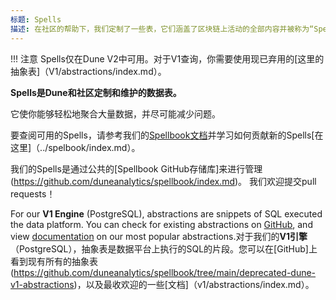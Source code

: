 ```yaml
---
标题: Spells
描述: 在社区的帮助下，我们定制了一些表，它们涵盖了区块链上活动的全部内容并被称为“Spells”。
---
```


!!! 注意
    Spells仅在Dune V2中可用。对于V1查询，你需要使用现已弃用的[这里的抽象表]（V1/abstractions/index.md）。

**Spells是Dune和社区定制和维护的数据表。**

 它使你能够轻松地聚合大量数据，并尽可能减少问题。 

要查阅可用的Spells，请参考我们的[Spellbook文档](https://dune.com/spellbook)并学习如何贡献新的Spells[在这里]（../spelbook/index.md）。

我们的Spells是通过公共的[Spellbook GitHub存储库]来进行管理(https://github.com/duneanalytics/spellbook/index.md)。 我们欢迎提交pull requests！

For our **V1 Engine** (PostgreSQL), abstractions are snippets of SQL executed the data platform. You can check for existing abstractions on [GitHub](https://github.com/duneanalytics/spellbook/tree/main/deprecated-dune-v1-abstractions), and view [documentation](v1/abstractions/index.md) on our most popular abstractions.对于我们的**V1引擎**（PostgreSQL），抽象表是数据平台上执行的SQL的片段。您可以在[GitHub]上看到现有所有的抽象表(https://github.com/duneanalytics/spellbook/tree/main/deprecated-dune-v1-abstractions)，以及最收欢迎的一些[文档]（v1/abstractions/index.md）。
